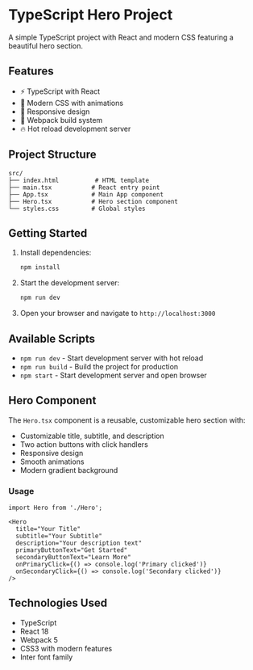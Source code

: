 # TypeScript Hero Project

A simple TypeScript project with React and modern CSS featuring a beautiful hero section.

## Features

- ⚡ TypeScript with React
- 🎨 Modern CSS with animations
- 📱 Responsive design
- 🚀 Webpack build system
- 🔥 Hot reload development server

## Project Structure

```
src/
├── index.html          # HTML template
├── main.tsx           # React entry point
├── App.tsx            # Main App component
├── Hero.tsx           # Hero section component
└── styles.css         # Global styles
```

## Getting Started

1. Install dependencies:
   ```bash
   npm install
   ```

2. Start the development server:
   ```bash
   npm run dev
   ```

3. Open your browser and navigate to `http://localhost:3000`

## Available Scripts

- `npm run dev` - Start development server with hot reload
- `npm run build` - Build the project for production
- `npm start` - Start development server and open browser

## Hero Component

The `Hero.tsx` component is a reusable, customizable hero section with:

- Customizable title, subtitle, and description
- Two action buttons with click handlers
- Responsive design
- Smooth animations
- Modern gradient background

### Usage

```tsx
import Hero from './Hero';

<Hero
  title="Your Title"
  subtitle="Your Subtitle"
  description="Your description text"
  primaryButtonText="Get Started"
  secondaryButtonText="Learn More"
  onPrimaryClick={() => console.log('Primary clicked')}
  onSecondaryClick={() => console.log('Secondary clicked')}
/>
```

## Technologies Used

- TypeScript
- React 18
- Webpack 5
- CSS3 with modern features
- Inter font family
